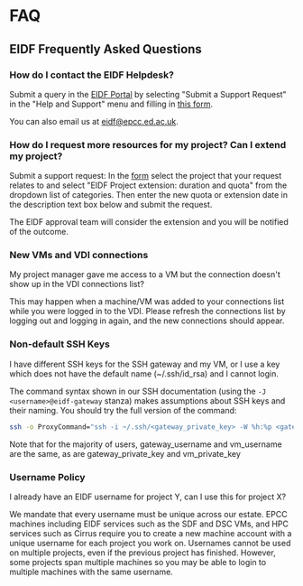 # FAQ

## EIDF Frequently Asked Questions

### How do I contact the EIDF Helpdesk?

Submit a query in the [EIDF Portal](https://portal.eidf.ac.uk/) by selecting "Submit a Support Request" in the "Help and Support" menu and filling in [this form](https://portal.eidf.ac.uk/queries/submit).

You can also email us at [eidf@epcc.ed.ac.uk](mailto:eidf@epcc.ed.ac.uk).

### How do I request more resources for my project? Can I extend my project?

Submit a support request: In the [form](https://portal.eidf.ac.uk/queries/submit) select the project that your request relates to and select "EIDF Project extension: duration and quota" from the dropdown list of categories. Then enter the new quota or extension date in the description text box below and submit the request.

The EIDF approval team will consider the extension and you will be notified of the outcome.

### New VMs and VDI connections

My project manager gave me access to a VM but the connection doesn't show up in the VDI connections list?

This may happen when a machine/VM was added to your connections list while you were logged in to the VDI. Please refresh the connections list by logging out and logging in again, and the new connections should appear.

### Non-default SSH Keys

I have different SSH keys for the SSH gateway and my VM, or I use a key which does not have the default name (~/.ssh/id_rsa) and I cannot login.

The command syntax shown in our SSH documentation (using the ```-J <username>@eidf-gateway``` stanza) makes assumptions about SSH keys and their naming. You should try the full version of the command:

```bash
ssh -o ProxyCommand="ssh -i ~/.ssh/<gateway_private_key> -W %h:%p <gateway_username>@eidf-gateway.epcc.ed.ac.uk" -i ~/.ssh/<vm_private_key> <vm_username>@<vm_ip>
```

Note that for the majority of users, gateway_username and vm_username are the same, as are gateway_private_key and vm_private_key

### Username Policy

I already have an EIDF username for project Y, can I use this for project X?

We mandate that every username must be unique across our estate. EPCC machines including EIDF services such as the SDF and DSC VMs, and HPC services such as Cirrus require you to create a new machine account with a unique username for each project you work on. Usernames cannot be used on multiple projects, even if the previous project has finished. However, some projects span multiple machines so you may be able to login to multiple machines with the same username.
